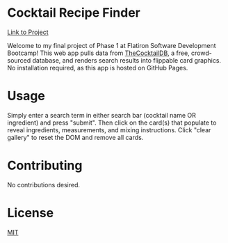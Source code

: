 # Cocktail Recipe Finder  

[Link to Project](https://jjiang95.github.io/phase-1-final-project)

Welcome to my final project of Phase 1 at Flatiron Software Development Bootcamp! This web app pulls data from [TheCocktailDB](https://www.thecocktaildb.com/api.php), a free, crowd-sourced database, and renders search results into flippable card graphics. No installation required, as this app is hosted on GitHub Pages.

# Usage

Simply enter a search term in either search bar (cocktail name OR ingredient) and press "submit". Then click on the card(s) that populate to reveal ingredients, measurements, and mixing instructions. Click "clear gallery" to reset the DOM and remove all cards.

# Contributing

No contributions desired.

# License

[MIT](https://choosealicense.com/licenses/mit/)
